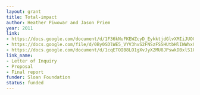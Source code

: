```yaml
---
layout: grant
title: Total-impact
author: Heather Piwowar and Jason Priem
year: 2011
link: 
- https://docs.google.com/document/d/1F36kNuFKEWZcyD_EykktjdGlvXMIiJUOG0IQ_GuERtA/edit?usp=sharing
- https://docs.google.com/file/d/0By0SDlWE5_VYV3hvS2FNSzFSSHUtbHlIWWhxUzFIQQ/
- https://docs.google.com/document/d/1cqETOIB8LO1gXvJyX2MU8JPswkDBxlS18Or_Ch0wHdk/edit?usp=sharing
link_name:
- Letter of Inquiry
- Proposal
- Final report
funder: Sloan Foundation
status: funded
---
```

